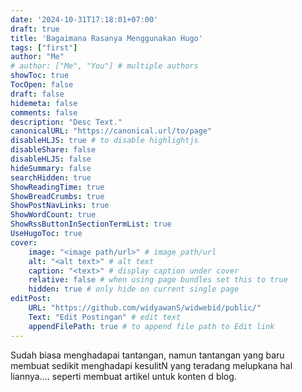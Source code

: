 ```yaml
---
date: '2024-10-31T17:18:01+07:00'
draft: true
title: 'Bagaimana Rasanya Menggunakan Hugo'
tags: ["first"]
author: "Me"
# author: ["Me", "You"] # multiple authors
showToc: true
TocOpen: false
draft: false
hidemeta: false
comments: false
description: "Desc Text."
canonicalURL: "https://canonical.url/to/page"
disableHLJS: true # to disable highlightjs
disableShare: false
disableHLJS: false
hideSummary: false
searchHidden: true
ShowReadingTime: true
ShowBreadCrumbs: true
ShowPostNavLinks: true
ShowWordCount: true
ShowRssButtonInSectionTermList: true
UseHugoToc: true
cover:
    image: "<image path/url>" # image path/url
    alt: "<alt text>" # alt text
    caption: "<text>" # display caption under cover
    relative: false # when using page bundles set this to true
    hidden: true # only hide on current single page
editPost:
    URL: "https://github.com/widyawanS/widwebid/public/"
    Text: "Edit Postingan" # edit text
    appendFilePath: true # to append file path to Edit link
---
```

Sudah biasa menghadapai tantangan, namun tantangan yang baru membuat sedikit menghadapi kesulitN yang teradang melupkana hal liannya.... seperti membuat artikel untuk konten d blog.